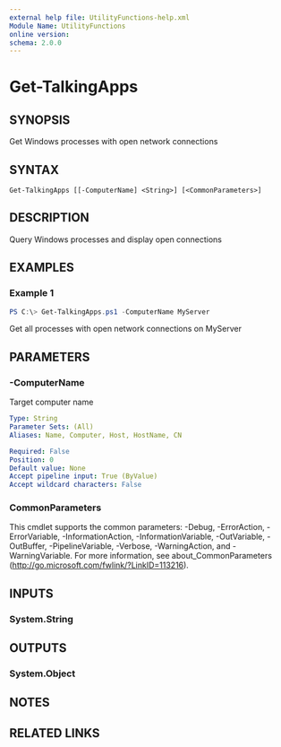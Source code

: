 ```yaml
---
external help file: UtilityFunctions-help.xml
Module Name: UtilityFunctions
online version:
schema: 2.0.0
---
```


# Get-TalkingApps

## SYNOPSIS
Get Windows processes with open network connections

## SYNTAX

```
Get-TalkingApps [[-ComputerName] <String>] [<CommonParameters>]
```

## DESCRIPTION
Query Windows processes and display open connections

## EXAMPLES

### Example 1
```powershell
PS C:\> Get-TalkingApps.ps1 -ComputerName MyServer
```

Get all processes with open network connections on MyServer

## PARAMETERS

### -ComputerName
Target computer name

```yaml
Type: String
Parameter Sets: (All)
Aliases: Name, Computer, Host, HostName, CN

Required: False
Position: 0
Default value: None
Accept pipeline input: True (ByValue)
Accept wildcard characters: False
```

### CommonParameters
This cmdlet supports the common parameters: -Debug, -ErrorAction, -ErrorVariable, -InformationAction, -InformationVariable, -OutVariable, -OutBuffer, -PipelineVariable, -Verbose, -WarningAction, and -WarningVariable.
For more information, see about_CommonParameters (http://go.microsoft.com/fwlink/?LinkID=113216).

## INPUTS

### System.String

## OUTPUTS

### System.Object
## NOTES

## RELATED LINKS
